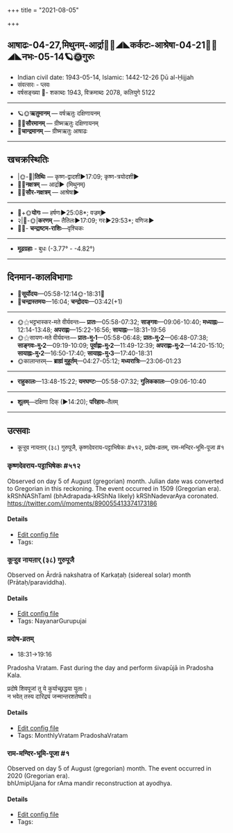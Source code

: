 +++
title = "2021-08-05"

+++
## आषाढः-04-27,मिथुनम्-आर्द्रा🌛🌌◢◣कर्कटः-आश्रेषा-04-21🌌🌞◢◣नभः-05-14🪐🌞गुरुः
- Indian civil date: 1943-05-14, Islamic: 1442-12-26 Ḏū al-Ḥijjah
- संवत्सरः - प्लवः
- वर्षसङ्ख्या 🌛- शकाब्दः 1943, विक्रमाब्दः 2078, कलियुगे 5122
___________________
- 🪐🌞**ऋतुमानम्** — वर्षऋतुः दक्षिणायनम्
- 🌌🌞**सौरमानम्** — ग्रीष्मऋतुः दक्षिणायनम्
- 🌛**चान्द्रमानम्** — ग्रीष्मऋतुः आषाढः
___________________


## खचक्रस्थितिः
- |🌞-🌛|**तिथिः** — कृष्ण-द्वादशी►17:09; कृष्ण-त्रयोदशी►  
- 🌌🌛**नक्षत्रम्** — आर्द्रा► (मिथुनम्)  
- 🌌🌞**सौर-नक्षत्रम्** — आश्रेषा►  
___________________
- 🌛+🌞**योगः** — हर्षणः►25:08*; वज्रम्►  
- २|🌛-🌞|**करणम्** — तैतिलः►17:09; गरः►29:53*; वणिजः►  
- 🌌🌛- **चन्द्राष्टम-राशिः**—वृश्चिकः  
___________________
- **मूढग्रहाः** - बुधः (-3.77° - -4.82°)
___________________


## दिनमान-कालविभागाः
- 🌅**सूर्योदयः**—05:58-12:14🌞️-18:31🌇  
- 🌛**चन्द्रास्तमयः**—16:04; **चन्द्रोदयः**—03:42(+1)  
___________________
- 🌞⚝भट्टभास्कर-मते वीर्यवन्तः— **प्रातः**—05:58-07:32; **साङ्गवः**—09:06-10:40; **मध्याह्नः**—12:14-13:48; **अपराह्णः**—15:22-16:56; **सायाह्नः**—18:31-19:56  
- 🌞⚝सायण-मते वीर्यवन्तः— **प्रातः-मु॰1**—05:58-06:48; **प्रातः-मु॰2**—06:48-07:38; **साङ्गवः-मु॰2**—09:19-10:09; **पूर्वाह्णः-मु॰2**—11:49-12:39; **अपराह्णः-मु॰2**—14:20-15:10; **सायाह्नः-मु॰2**—16:50-17:40; **सायाह्नः-मु॰3**—17:40-18:31  
- 🌞कालान्तरम्— **ब्राह्मं मुहूर्तम्**—04:27-05:12; **मध्यरात्रिः**—23:06-01:23  
___________________
- **राहुकालः**—13:48-15:22; **यमघण्टः**—05:58-07:32; **गुलिककालः**—09:06-10:40  
___________________
- **शूलम्**—दक्षिणा दिक् (►14:20); **परिहारः**–तैलम्  
___________________

## उत्सवाः
- कूऱ्ऱुव नायऩार् (३८) गुरुपूजै, कृष्णदेवराय-पट्टाभिषेकः #५१२, प्रदोष-व्रतम्, राम-मन्दिर-भूमि-पूजा #१
### कृष्णदेवराय-पट्टाभिषेकः #५१२

Observed on day 5 of August (gregorian) month. Julian date was converted to Gregorian in this reckoning. The event occurred in 1509 (Gregorian era).  
kRShNAShTamI (bhAdrapada-kRShNa likely) kRShNadevarAya coronated. https://twitter.com/i/moments/890055413374173186

#### Details
- [Edit config file](https://github.com/jyotisham/adyatithi/tree/master/mahApuruSha/xatra-later/gregorian/day/08/05/kRShNadevarAya-paTTAbhiShekaH.toml)
- Tags: 


### कूऱ्ऱुव नायऩार् (३८) गुरुपूजै

Observed on Ārdrā nakshatra of Karkaṭaḥ (sidereal solar) month (Prātaḥ/paraviddha). 

#### Details
- [Edit config file](https://github.com/jyotisham/adyatithi/tree/master/mahApuruSha/nAyanAr/sidereal_solar_month/nakshatra/04/06/kUr2r2uva%20nAyan2Ar%20%2838%29%20gurupUjai.toml)
- Tags: NayanarGurupujai


### प्रदोष-व्रतम्
- 18:31→19:16

Pradosha Vratam. Fast during the day and perform śivapūjā in Pradosha Kala.

प्रदोषे  शिवपूजां  तु  ये  कुर्याच्छ्रद्धया  युताः।  
न  भवेत्  तस्य  दारिद्र्यं  जन्मान्तरशतेष्वपि॥  




#### Details
- [Edit config file](https://github.com/jyotisham/adyatithi/tree/master/time_focus/monthly/pradoSha/description_only/pradOSa-vratam.toml)
- Tags: MonthlyVratam PradoshaVratam


### राम-मन्दिर-भूमि-पूजा #१

Observed on day 5 of August (gregorian) month. The event occurred in 2020 (Gregorian era).  
bhUmipUjana for rAma mandir reconstruction at ayodhya.

#### Details
- [Edit config file](https://github.com/jyotisham/adyatithi/tree/master/mahApuruSha/xatra-later/gregorian/day/08/05/rAma-mandira-bhUmi-pUjA.toml)
- Tags: 


